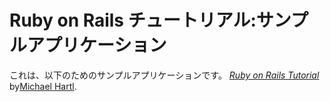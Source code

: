 # Ruby on Rails チュートリアル:サンプルアプリケーション

これは、以下のためのサンプルアプリケーションです。
[*Ruby on Rails Tutorial*](http://railstutorial.jp/)
by[Michael Hartl](http://www.michaelhartl.com/).
